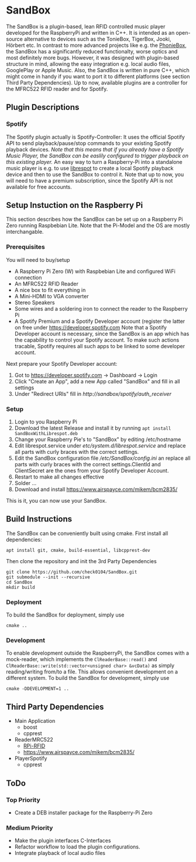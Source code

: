 # SandBox
The SandBox is a plugin-based, lean RFID controlled music player developed for the RaspberryPi and written in C++. 
It is intended as an open-source alternative to devices such as the TonieBox, TigerBox, Jooki, Hörbert etc. 
In contrast to more advanced projects like e.g. the [PhonieBox](https://github.com/MiczFlor/RPi-Jukebox-RFID), the SandBox has a significantly reduced functionalty, worse optics and most definitely more bugs. 
However, it was designed with plugin-based structure in mind, allowing the easy integration e.g. local audio files, GooglePlay or Apple Music. Also, the SandBox is written in pure C++, which might come in handy if you want to port it to different platforms (see section Third Party Dependencies).
Up to now, available plugins are a controller for the MFRC522 RFID reader and for Spotify.

## Plugin Descriptions

### Spotify
The Spotify plugin actually is Spotify-Controller: It uses the official Spotify API to send playback/pause/stop commands to your existing Spotify playback devices. 
*Note that this means that if you already have a Spotify Music Player, the SandBox can be easlily configured to trigger playback on this existing player.*
An easy way to turn a Raspberry-Pi into a standalone music player is e.g. to use [librespot](https://github.com/librespot-org/librespot) to create a local Spotify playback device and then to use the SandBox to control it. 
Note that up to now, you will need to have a premium subscription, since the Spotify API is not available for free accounts.

## Setup Instuction on the Raspberry Pi
This section describes how the SandBox can be set up on a Raspberry Pi Zero running Raspbebian Lite. Note that the Pi-Model and the OS are mostly interchangable.

### Prerequisites
You will need to buy/setup
* A Raspberry Pi Zero (W) with Raspbebian Lite and configured WiFi connection
* An MFRC522 RFID Reader
* A nice box to fit everything in
* A Mini-HDMI to VGA converter
* Stereo Speakers
* Some wires and a soldering iron to connect the reader to the Raspberry Pi
* A Spotify Premium and a Spotify Developer account (register the latter on free under https://developer.spotify.com
Note that a Spotify Developer account is necessary, since the SandBox is an app which has the capability to control your Spotify account. 
To make such actions tracable, Spotify requires all such apps to be linked to some developer account.

Next prepare your Spotify Developer account:
1. Got to https://developer.spotify.com -> Dashboard -> Login
2. Click "Create an App", add a new App called "SandBox" and fill in all settings
3. Under "Redirect URIs" fill in *http://sandbox/spotify/auth_receiver*

### Setup
1. Login to you Raspberry Pi
1. Download the latest Release and install it by running `apt install SandBoxWithLibrespot.deb`
2. Change your Raspberry Pie's to "SandBox" by editing /etc/hostname
2. Edit librespot.service under *etc/system.d/librespot.service* and replace all parts with curly braces with the correct settings.
3. Edit the SandBox configuration file */etc/SandBox/config.ini* an replace all parts with curly braces with the correct settings.ClientId and ClientSecret are the ones from your Spotify Developer Account.
4. Restart to make all changes effective
5. Solder ...
6. Download and install https://www.airspayce.com/mikem/bcm2835/

This is it, you can now use your SandBox.


## Build Instructions
The SandBox can be conveniently built using cmake. First install all dependencies:
```
apt install git, cmake, build-essential, libcpprest-dev
```
Then clone the repository and init the 3rd Party Dependencies
```
git clone https://github.com/check0104/SandBox.git
git submodule --init --recursive
cd SandBox
mkdir build
```

### Deployment
To build the SandBox for deployment, simply use
```
cmake ..
```

### Development
To enable development outside the RaspberryPi, the SandBox comes with a mock-reader, which implements the `ClReaderBase::read()` and `ClReaderBase::write(std::vector<unsigned char> &vcData)` as simply reading/writing from/to a file. This allows convenient development on a different system. To build the SandBox for development, simply use
```
cmake -DDEVELOPMENT=1 ..
```

## Third Party Dependencies
* Main Application
	* boost
	* cpprest
* ReaderMRC522
	* [RPi-RFID](https://github.com/paguz/RPi-RFID)
	* https://www.airspayce.com/mikem/bcm2835/
* PlayerSpotify
	* cpprest

## ToDo
### Top Priority
* Create a DEB installer package for the Raspberry-Pi Zero
### Medium Priority
* Make the plugin interfaces C-Interfaces
* Refactor workflow to load the plugin configurations.
* Integrate playback of local audio files

